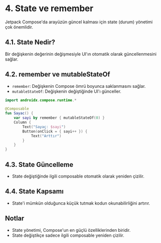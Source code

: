 # 4. State ve remember

Jetpack Compose'da arayüzün güncel kalması için state (durum) yönetimi çok önemlidir.

## 4.1. State Nedir?
Bir değişkenin değerinin değişmesiyle UI'ın otomatik olarak güncellenmesini sağlar.

## 4.2. remember ve mutableStateOf
- `remember`: Değişkenin Compose ömrü boyunca saklanmasını sağlar.
- `mutableStateOf`: Değişkenin değiştiğinde UI'ı günceller.

```kotlin
import androidx.compose.runtime.*

@Composable
fun Sayac() {
    var sayi by remember { mutableStateOf(0) }
    Column {
        Text("Sayaç: $sayi")
        Button(onClick = { sayi++ }) {
            Text("Arttır")
        }
    }
}
```

## 4.3. State Güncelleme
- State değiştiğinde ilgili composable otomatik olarak yeniden çizilir.

## 4.4. State Kapsamı
- State'i mümkün olduğunca küçük tutmak kodun okunabilirliğini artırır.

## Notlar
- State yönetimi, Compose'un en güçlü özelliklerinden biridir.
- State değiştikçe sadece ilgili composable yeniden çizilir. 